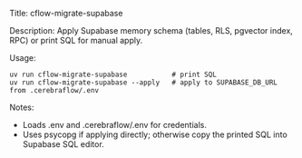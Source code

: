 Title: cflow-migrate-supabase

Description: Apply Supabase memory schema (tables, RLS, pgvector index, RPC) or print SQL for manual apply.

Usage:

```
uv run cflow-migrate-supabase           # print SQL
uv run cflow-migrate-supabase --apply   # apply to SUPABASE_DB_URL from .cerebraflow/.env
```

Notes:
- Loads .env and .cerebraflow/.env for credentials.
- Uses psycopg if applying directly; otherwise copy the printed SQL into Supabase SQL editor.

